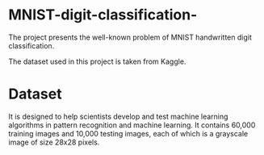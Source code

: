 # MNIST-digit-classification-
The project presents the well-known problem of MNIST handwritten digit classification.

The dataset used in this project is taken from Kaggle.

# Dataset
It is designed to help scientists develop and test machine learning algorithms in pattern recognition and machine learning. It contains 60,000 training images and 10,000 testing images, each of which is a grayscale image of size 28x28 pixels.

